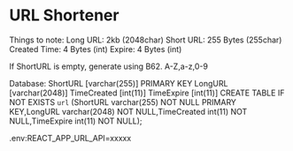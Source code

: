 # URL Shortener
Things to note:
Long URL: 2kb (2048char)
Short URL: 255 Bytes (255char)
Created Time: 4 Bytes (int)
Expire: 4 Bytes (int)

If ShortURL is empty, generate using B62. A-Z,a-z,0-9

Database:
ShortURL [varchar(255)] PRIMARY KEY
LongURL [varchar(2048)]
TimeCreated [int(11)]
TimeExpire [int(11)]
CREATE TABLE IF NOT EXISTS `url` (ShortURL varchar(255) NOT NULL PRIMARY KEY,LongURL varchar(2048) NOT NULL,TimeCreated int(11) NOT NULL,TimeExpire int(11) NOT NULL);

.env:REACT_APP_URL_API=xxxxx